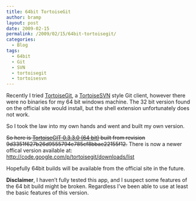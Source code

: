 ```yaml
---
title: 64bit TortoiseGit
author: bramp
layout: post
date: 2009-02-15
permalink: /2009/02/15/64bit-tortoisegit/
categories:
  - Blog
tags:
  - 64bit
  - Git
  - SVN
  - tortoisegit
  - tortoisesvn
---
```

Recently I tried [TortoiseGit][1], a [TortoiseSVN][2] style Git client, however there were no binaries for my 64 bit windows machine. The 32 bit version found on the official site would install, but the shell extension unfortunately does not work.

So I took the law into my own hands and went and built my own version. 

<del>So here is <a href="/projects/TortoiseGit-3.3.9d335-64bit.msi">TortoiseGIT 0.3.3.0 (64 bit)</a> built from revision 9d3351f627b26d9555794e785cf8bbae22155f12.</del> There is now a newer offical version available at: <http://code.google.com/p/tortoisegit/downloads/list>

Hopefully 64bit builds will be available from the official site in the future.

**Disclaimer**, I haven&#8217;t fully tested this app, and I suspect some features of the 64 bit build might be broken. Regardless I&#8217;ve been able to use at least the basic features of this version.

 [1]: http://code.google.com/p/tortoisegit/
 [2]: http://tortoisesvn.tigris.org/
 